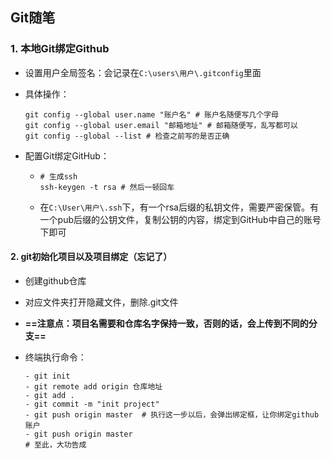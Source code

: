 ## Git随笔

### 1. 本地Git绑定Github

- 设置用户全局签名：会记录在`C:\users\用户\.gitconfig`里面

- 具体操作：

  ```shell
  git config --global user.name "账户名" # 账户名随便写几个字母
  git config --global user.email "邮箱地址" # 邮箱随便写，乱写都可以
  git config --global --list # 检查之前写的是否正确
  ```

- 配置Git绑定GitHub：

  - ```shell
    # 生成ssh
    ssh-keygen -t rsa # 然后一顿回车
    ```

  - 在`C:\User\用户\.ssh`下，有一个rsa后缀的私钥文件，需要严密保管。有一个pub后缀的公钥文件，复制公钥的内容，绑定到GitHub中自己的账号下即可

#### 2. git初始化项目以及项目绑定（忘记了）

- 创建github仓库

- 对应文件夹打开隐藏文件，删除.git文件

- **==注意点：项目名需要和仓库名字保持一致，否则的话，会上传到不同的分支==**

- 终端执行命令：

  ```shell
  - git init 
  - git remote add origin 仓库地址
  - git add .
  - git commit -m "init project"
  - git push origin master  # 执行这一步以后，会弹出绑定框，让你绑定github账户
  - git push origin master
  # 至此，大功告成
  ```













